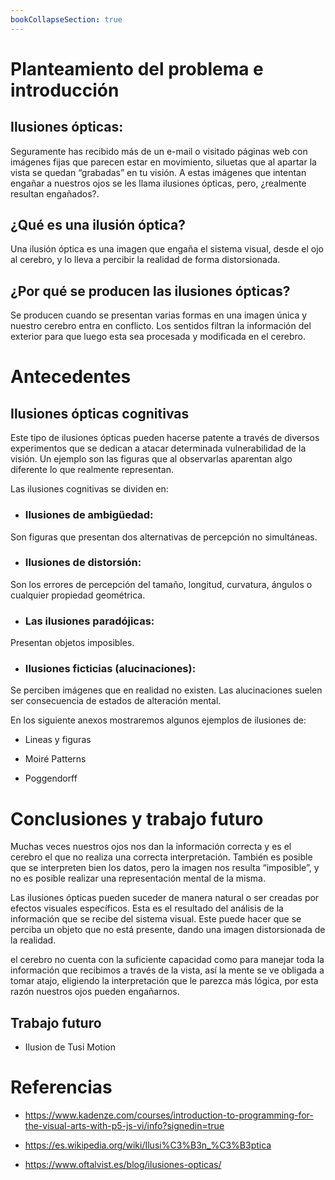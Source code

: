 ```yaml
---
bookCollapseSection: true
---
```


# Planteamiento del problema e introducción
## Ilusiones ópticas: 

Seguramente has recibido más de un e-mail o visitado páginas web con imágenes fijas que parecen estar en movimiento, siluetas que al apartar la vista se quedan “grabadas” en tu visión. A estas imágenes que intentan engañar a nuestros ojos se les llama ilusiones ópticas, pero, ¿realmente resultan engañados?.

## ¿Qué es una ilusión óptica?
Una ilusión óptica es una imagen que engaña el sistema visual, desde el ojo al cerebro, y lo lleva a percibir la realidad de forma distorsionada.

## ¿Por qué se producen las ilusiones ópticas?
Se producen cuando se presentan varias formas en una imagen única y nuestro cerebro entra en conflicto.
Los sentidos filtran la información del exterior para que luego esta sea procesada y modificada en el cerebro.


# Antecedentes

## Ilusiones ópticas cognitivas
Este tipo de ilusiones ópticas pueden hacerse patente a través de diversos experimentos que se dedican a atacar determinada  vulnerabilidad de la visión. Un ejemplo son las figuras que al observarlas aparentan algo diferente lo que realmente representan.

Las ilusiones cognitivas se dividen en:

- ### Ilusiones de ambigüedad: 
Son figuras que presentan dos alternativas de percepción no simultáneas.

- ### Ilusiones de distorsión: 
Son los errores de percepción del tamaño, longitud, curvatura, ángulos o cualquier propiedad geométrica.

- ### Las ilusiones paradójicas: 
Presentan objetos imposibles.

- ### Ilusiones ficticias (alucinaciones): 
Se perciben imágenes que en realidad no existen. Las alucinaciones suelen ser consecuencia de estados de alteración mental.

En los siguiente anexos mostraremos algunos ejemplos de ilusiones de:

- Lineas y figuras

- Moiré Patterns

- Poggendorff


# Conclusiones y trabajo futuro

Muchas veces nuestros ojos nos dan la información correcta y es el cerebro el que no realiza una correcta interpretación. También es posible que se interpreten bien los datos, pero la imagen nos resulta “imposible”, y no es posible realizar una representación mental de la misma.

Las ilusiones ópticas pueden suceder de manera natural o ser creadas por efectos visuales específicos. Esta es el resultado del análisis de la información que se recibe del sistema visual. Este puede hacer que se perciba un objeto que no está presente, dando una imagen distorsionada de la realidad.

el cerebro no cuenta con la suficiente capacidad como para manejar toda la información que recibimos a través de la vista, así la mente se ve obligada a tomar atajo, eligiendo la interpretación que le parezca más lógica, por esta razón nuestros ojos pueden engañarnos.


## Trabajo futuro
 
- Ilusion de Tusi Motion


# Referencias

- https://www.kadenze.com/courses/introduction-to-programming-for-the-visual-arts-with-p5-js-vi/info?signedin=true

- https://es.wikipedia.org/wiki/Ilusi%C3%B3n_%C3%B3ptica

- https://www.oftalvist.es/blog/ilusiones-opticas/



